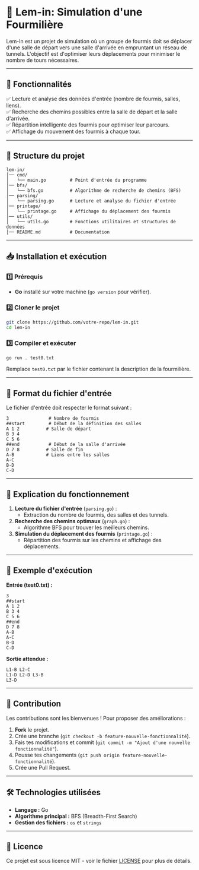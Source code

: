 # 🐜 Lem-in: Simulation d'une Fourmilière

Lem-in est un projet de simulation où un groupe de fourmis doit se déplacer d'une salle de départ vers une salle d'arrivée en empruntant un réseau de tunnels. L'objectif est d'optimiser leurs déplacements pour minimiser le nombre de tours nécessaires.

---

## 📌 Fonctionnalités
✅ Lecture et analyse des données d'entrée (nombre de fourmis, salles, liens).  
✅ Recherche des chemins possibles entre la salle de départ et la salle d'arrivée.  
✅ Répartition intelligente des fourmis pour optimiser leur parcours.  
✅ Affichage du mouvement des fourmis à chaque tour.  

---

## 📁 Structure du projet
```
lem-in/
│── cmd/
│   └── main.go         # Point d'entrée du programme
│── bfs/
│   └── bfs.go          # Algorithme de recherche de chemins (BFS)
│── parsing/
│   └── parsing.go      # Lecture et analyse du fichier d'entrée
│── printage/
│   └── printage.go     # Affichage du déplacement des fourmis
│── utils/
│   └── utils.go        # Fonctions utilitaires et structures de données
│── README.md           # Documentation
```

---

## 📥 Installation et exécution
### 1️⃣ Prérequis
- **Go** installé sur votre machine (`go version` pour vérifier).

### 2️⃣ Cloner le projet
```sh
git clone https://github.com/votre-repo/lem-in.git
cd lem-in
```

### 3️⃣ Compiler et exécuter
```sh
go run . test0.txt
```
Remplace `test0.txt` par le fichier contenant la description de la fourmilière.

---

## 📜 Format du fichier d'entrée
Le fichier d'entrée doit respecter le format suivant :
```
3               # Nombre de fourmis
##start         # Début de la définition des salles
A 1 2          # Salle de départ
B 3 4
C 5 6
##end           # Début de la salle d'arrivée
D 7 8          # Salle de fin
A-B            # Liens entre les salles
A-C
B-D
C-D
```

---

## 🔎 Explication du fonctionnement
1. **Lecture du fichier d'entrée** (`parsing.go`) :
   - Extraction du nombre de fourmis, des salles et des tunnels.
2. **Recherche des chemins optimaux** (`graph.go`) :
   - Algorithme BFS pour trouver les meilleurs chemins.
3. **Simulation du déplacement des fourmis** (`printage.go`) :
   - Répartition des fourmis sur les chemins et affichage des déplacements.

---

## 📖 Exemple d'exécution
**Entrée (test0.txt) :**
```
3
##start
A 1 2
B 3 4
C 5 6
##end
D 7 8
A-B
A-C
B-D
C-D
```

**Sortie attendue :**
```
L1-B L2-C
L1-D L2-D L3-B
L3-D
```

---

## 🤝 Contribution
Les contributions sont les bienvenues ! Pour proposer des améliorations :
1. **Fork** le projet.
2. Crée une branche (`git checkout -b feature-nouvelle-fonctionnalité`).
3. Fais tes modifications et commit (`git commit -m "Ajout d'une nouvelle fonctionnalité"`).
4. Pousse tes changements (`git push origin feature-nouvelle-fonctionnalité`).
5. Crée une Pull Request.

---

## 🛠 Technologies utilisées
- **Langage :** Go
- **Algorithme principal :** BFS (Breadth-First Search)
- **Gestion des fichiers :** `os` et `strings`

---

## 📄 Licence
Ce projet est sous licence MIT - voir le fichier [LICENSE](LICENSE) pour plus de détails.